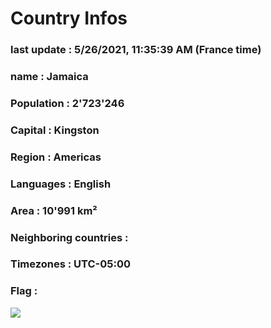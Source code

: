 # Country  Infos
### last update : 5/26/2021, 11:35:39 AM (France time)

### name : Jamaica
### Population : 2'723'246
### Capital : Kingston
### Region : Americas
### Languages : English
### Area : 10'991 km²
### Neighboring countries : 
### Timezones : UTC-05:00

### Flag :
![](https://restcountries.eu/data/jam.svg)
